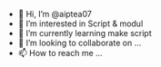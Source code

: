 - 👋 Hi, I’m @aiptea07
- 👀 I’m interested in Script & modul
- 🌱 I’m currently learning make script
- 💞️ I’m looking to collaborate on ...
- 📫 How to reach me ...

<!---
aiptea07/aiptea07 is a ✨ special ✨ repository because its `README.md` (this file) appears on your GitHub profile.
You can click the Preview link to take a look at your changes.
--->
